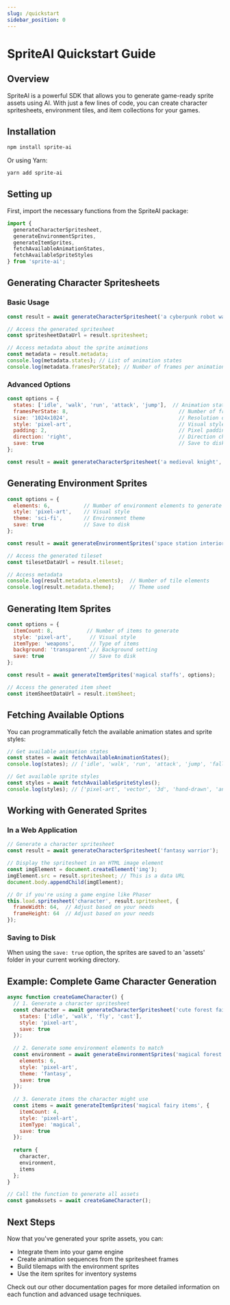 ```yaml
---
slug: /quickstart
sidebar_position: 0
---
```


# SpriteAI Quickstart Guide

## Overview

SpriteAI is a powerful SDK that allows you to generate game-ready sprite assets using AI. With just a few lines of code, you can create character spritesheets, environment tiles, and item collections for your games.

## Installation

```bash
npm install sprite-ai
```

Or using Yarn:

```bash
yarn add sprite-ai
```

## Setting up

First, import the necessary functions from the SpriteAI package:

```javascript
import { 
  generateCharacterSpritesheet, 
  generateEnvironmentSprites, 
  generateItemSprites,
  fetchAvailableAnimationStates,
  fetchAvailableSpriteStyles
} from 'sprite-ai';
```

## Generating Character Spritesheets

### Basic Usage

```javascript
const result = await generateCharacterSpritesheet('a cyberpunk robot warrior');

// Access the generated spritesheet
const spritesheetDataUrl = result.spritesheet;

// Access metadata about the sprite animations
const metadata = result.metadata;
console.log(metadata.states); // List of animation states
console.log(metadata.framesPerState); // Number of frames per animation
```

### Advanced Options

```javascript
const options = {
  states: ['idle', 'walk', 'run', 'attack', 'jump'],  // Animation states to generate
  framesPerState: 8,                                    // Number of frames per animation
  size: '1024x1024',                                    // Resolution of the output image
  style: 'pixel-art',                                   // Visual style
  padding: 2,                                           // Pixel padding between sprites
  direction: 'right',                                   // Direction character faces
  save: true                                            // Save to disk
};

const result = await generateCharacterSpritesheet('a medieval knight', options);
```

## Generating Environment Sprites

```javascript
const options = {
  elements: 6,           // Number of environment elements to generate
  style: 'pixel-art',    // Visual style
  theme: 'sci-fi',       // Environment theme
  save: true             // Save to disk
};

const result = await generateEnvironmentSprites('space station interior', options);

// Access the generated tileset
const tilesetDataUrl = result.tileset;

// Access metadata
console.log(result.metadata.elements);  // Number of tile elements
console.log(result.metadata.theme);     // Theme used
```

## Generating Item Sprites

```javascript
const options = {
  itemCount: 8,           // Number of items to generate
  style: 'pixel-art',      // Visual style
  itemType: 'weapons',     // Type of items
  background: 'transparent',// Background setting
  save: true               // Save to disk
};

const result = await generateItemSprites('magical staffs', options);

// Access the generated item sheet
const itemSheetDataUrl = result.itemSheet;
```

## Fetching Available Options

You can programmatically fetch the available animation states and sprite styles:

```javascript
// Get available animation states
const states = await fetchAvailableAnimationStates();
console.log(states); // ['idle', 'walk', 'run', 'attack', 'jump', 'fall', 'hurt', 'die']

// Get available sprite styles
const styles = await fetchAvailableSpriteStyles();
console.log(styles); // ['pixel-art', 'vector', '3d', 'hand-drawn', 'anime']
```

## Working with Generated Sprites

### In a Web Application

```javascript
// Generate a character spritesheet
const result = await generateCharacterSpritesheet('fantasy warrior');

// Display the spritesheet in an HTML image element
const imgElement = document.createElement('img');
imgElement.src = result.spritesheet; // This is a data URL
document.body.appendChild(imgElement);

// Or if you're using a game engine like Phaser
this.load.spritesheet('character', result.spritesheet, { 
  frameWidth: 64,  // Adjust based on your needs
  frameHeight: 64  // Adjust based on your needs
});
```

### Saving to Disk

When using the `save: true` option, the sprites are saved to an 'assets' folder in your current working directory.

## Example: Complete Game Character Generation

```javascript
async function createGameCharacter() {
  // 1. Generate a character spritesheet
  const character = await generateCharacterSpritesheet('cute forest fairy', {
    states: ['idle', 'walk', 'fly', 'cast'],
    style: 'pixel-art',
    save: true
  });
  
  // 2. Generate some environment elements to match
  const environment = await generateEnvironmentSprites('magical forest elements', {
    elements: 6,
    style: 'pixel-art',
    theme: 'fantasy',
    save: true
  });
  
  // 3. Generate items the character might use
  const items = await generateItemSprites('magical fairy items', {
    itemCount: 4,
    style: 'pixel-art',
    itemType: 'magical',
    save: true
  });
  
  return {
    character,
    environment,
    items
  };
}

// Call the function to generate all assets
const gameAssets = await createGameCharacter();
```

## Next Steps

Now that you've generated your sprite assets, you can:

- Integrate them into your game engine
- Create animation sequences from the spritesheet frames
- Build tilemaps with the environment sprites
- Use the item sprites for inventory systems

Check out our other documentation pages for more detailed information on each function and advanced usage techniques.
